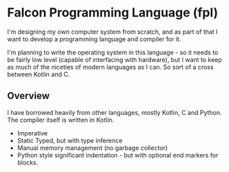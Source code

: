 # Falcon Programming Language (fpl)

I'm designing my own computer system from scratch, and as part of that I want to develop a programming language and compiler for it. 

I'm planning to write the operating system in this language - so it needs to be fairly low level (capable of interfacing with hardware), but I want to keep as much of the niceties of modern languages as I can. So sort of a cross between Kotlin and C.

## Overview

I have borrowed heavily from other languages, mostly Kotlin, C and Python.  The compiler itself is written in Kotlin.

* Imperative
* Static Typed, but with type inference
* Manual memory management (no garbage collector)
* Python style significant indentation - but with optional end markers for blocks.
